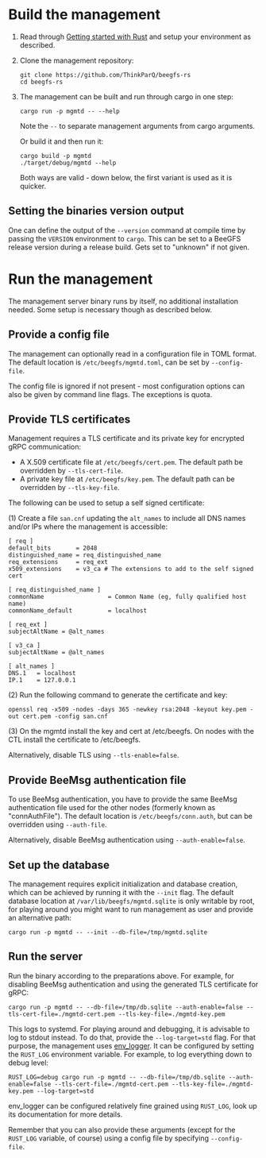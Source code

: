 # Build the management

1. Read through [Getting started with Rust]( https://github.com/ThinkParQ/developer-handbook/tree/main/getting_started/rust) and setup your environment as described.

2. Clone the management repository:

   ```shell
   git clone https://github.com/ThinkParQ/beegfs-rs
   cd beegfs-rs
   ```

3. The management can be built and run through cargo in one step:

   ```shell
   cargo run -p mgmtd -- --help
   ```

   Note the `--` to separate management arguments from cargo arguments.

   Or build it and then run it:

   ```shell
   cargo build -p mgmtd
   ./target/debug/mgmtd --help
   ```

   Both ways are valid - down below, the first variant is used as it is quicker.

## Setting the binaries version output

One can define the output of the `--version` command at compile time by passing the `VERSION`
environment to `cargo`. This can be set to a BeeGFS release version during a release build. Gets
set to "unknown" if not given.

# Run the management

The management server binary runs by itself, no additional installation needed. Some setup is necessary though as described below.

## Provide a config file

The management can optionally read in a configuration file in TOML format. The default location is `/etc/beegfs/mgmtd.toml`, can be set by `--config-file`.

The config file is ignored if not present - most configuration options can also be given by command line flags. The exceptions is quota.

## Provide TLS certificates

Management requires a TLS certificate and its private key for encrypted gRPC communication:

* A X.509 certificate file at `/etc/beegfs/cert.pem`. The default path be overridden by `--tls-cert-file`.
* A private key file at `/etc/beegfs/key.pem`. The default path can be overridden by `--tls-key-file`.

The following can be used to setup a self signed certificate:

(1) Create a file `san.cnf` updating the `alt_names` to include all DNS names and/or IPs where the management is accessible:

```
[ req ]
default_bits       = 2048
distinguished_name = req_distinguished_name
req_extensions     = req_ext
x509_extensions    = v3_ca # The extensions to add to the self signed cert

[ req_distinguished_name ]
commonName                  = Common Name (eg, fully qualified host name)
commonName_default          = localhost

[ req_ext ]
subjectAltName = @alt_names

[ v3_ca ]
subjectAltName = @alt_names

[ alt_names ]
DNS.1   = localhost
IP.1    = 127.0.0.1
```
(2) Run the following command to generate the certificate and key:
```shell
openssl req -x509 -nodes -days 365 -newkey rsa:2048 -keyout key.pem -out cert.pem -config san.cnf
```

(3) On the mgmtd install the key and cert at /etc/beegfs. On nodes with the CTL install the certificate to /etc/beegfs.

Alternatively, disable TLS using `--tls-enable=false`.

## Provide BeeMsg authentication file

To use BeeMsg authentication, you have to provide the same BeeMsg authentication file used for the other nodes (formerly known as "connAuthFile"). The default location is `/etc/beegfs/conn.auth`, but can be overridden using `--auth-file`.

Alternatively, disable BeeMsg authentication using `--auth-enable=false`.

## Set up the database

The management requires explicit initialization and database creation, which can be achieved by running it with the `--init` flag. The default database location at `/var/lib/beegfs/mgmtd.sqlite` is only writable by root, for playing around you might want to run management as user and provide an alternative path:

```shell
cargo run -p mgmtd -- --init --db-file=/tmp/mgmtd.sqlite
```

## Run the server

Run the binary according to the preparations above. For example, for disabling BeeMsg authentication and using the generated TLS certificate for gRPC:

```shell
cargo run -p mgmtd -- --db-file=/tmp/db.sqlite --auth-enable=false --tls-cert-file=./mgmtd-cert.pem --tls-key-file=./mgmtd-key.pem
```

This logs to systemd. For playing around and debugging, it is advisable to log to stdout instead. To do that, provide the `--log-target=std` flag. For that purpose, the management uses [env_logger](https://docs.rs/env_logger/latest/env_logger/). It can be configured by setting the `RUST_LOG` environment variable. For example, to log everything down to debug level:

```shell
RUST_LOG=debug cargo run -p mgmtd -- --db-file=/tmp/db.sqlite --auth-enable=false --tls-cert-file=./mgmtd-cert.pem --tls-key-file=./mgmtd-key.pem --log-target=std
```

env_logger can be configured relatively fine grained using `RUST_LOG`, look up its documentation for more details.

Remember that you can also provide these arguments (except for the `RUST_LOG` variable, of course) using a config file by specifying `--config-file`.
